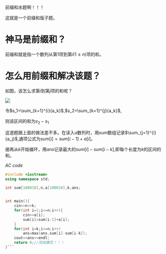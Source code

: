 前缀和水题啊！！！

这就是一个前缀和版子题。

# 神马是前缀和？

前缀和就是指一个数列从第$1$项到第$i(1≤n)$项的和。

# 怎么用前缀和解决该题？

如图，该怎么求第$i$到第$j$项的和呢？

![](https://cdn.luogu.com.cn/upload/pic/46023.png)

令$s_1=\sum_{k=1}^{i}{a_k}$,$s_2=\sum_{k=1}^{j}{a_k}$,

则该区间的和为$s_2-s_1$

这道题跟上面的做法差不多。在读入$a$数列时，用$sum$数组记录$\sum_{j=1}^{i}{a_j}$,通项公式为$sum[i]=sum[i-1]+a[i]$。

接再从$k$开始循环，用$ans$记录最大的$sum[i]-sum[i-k]$,即每个长度为$k$的区间的和。

$AC$ $code$

```cpp
#include <iostream>
using namespace std;

int sum[100010],n,a[100010],k,ans;


int main(){
	cin>>n>>k;
	for(int i=1;i<=n;i++){	
		cin>>a[i];
		sum[i]=sum[i-1]+a[i];
	}
	for(int i=k;i<=n;i++)
		ans=max(ans,sum[i]-sum[i-k]);
	cout<<ans<<endl;
	return 0;//完结撒花！！！
}```